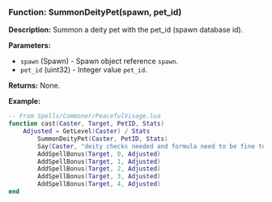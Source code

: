 ### Function: SummonDeityPet(spawn, pet_id)

**Description:**
Summon a deity pet with the pet_id (spawn database id).

**Parameters:**
- `spawn` (Spawn) - Spawn object reference `spawn`.
- `pet_id` (uint32) - Integer value `pet_id`.

**Returns:** None.

**Example:**

```lua
-- From Spells/Commoner/PeacefulVisage.lua
function cast(Caster, Target, PetID, Stats)
	Adjusted = GetLevel(Caster) / Stats
		SummonDeityPet(Caster, PetID, Stats)
		Say(Caster, "deity checks needed and formula need to be fine tuned")
		AddSpellBonus(Target, 0, Adjusted)
		AddSpellBonus(Target, 1, Adjusted)
		AddSpellBonus(Target, 2, Adjusted)
		AddSpellBonus(Target, 3, Adjusted)
		AddSpellBonus(Target, 4, Adjusted)
end
```
